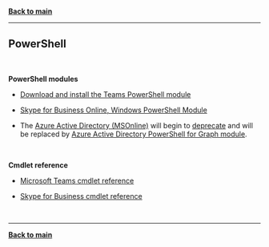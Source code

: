 <a id="top" />

<br/>


**[Back to main](./README.md)**

---

## PowerShell

<br/>

**PowerShell modules**


* [Download and install the Teams PowerShell module](https://learn.microsoft.com/en-us/skypeforbusiness/set-up-your-computer-for-windows-powershell/download-and-install-the-skype-for-business-online-connector)

* [Skype for Business Online, Windows PowerShell Module](https://www.microsoft.com/en-us/download/details.aspx?id=39366)


* The [Azure Active Directory (MSOnline)](https://learn.microsoft.com/en-us/powershell/azure/active-directory/install-msonlinev1) will begin to [deprecate](https://techcommunity.microsoft.com/t5/azure-active-directory-identity/azure-ad-change-management-simplified/ba-p/2967456) and will be replaced by [Azure Active Directory PowerShell for Graph module](https://learn.microsoft.com/en-us/powershell/azure/active-directory/install-adv2).


<br/>

**Cmdlet reference**

* [Microsoft Teams cmdlet reference](https://learn.microsoft.com/en-us/powershell/teams/?view=teams-ps)

* [Skype for Business cmdlet reference](https://learn.microsoft.com/en-us/powershell/skype/intro?view=skype-ps)



<br/>

---

**[Back to main](./README.md)**
